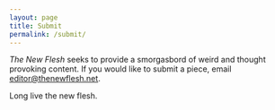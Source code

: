 ```yaml
---
layout: page
title: Submit
permalink: /submit/
---
```


*The New Flesh* seeks to provide a smorgasbord of weird and thought provoking content.
If you would like to submit a piece, email <editor@thenewflesh.net>.

Long live the new flesh.
